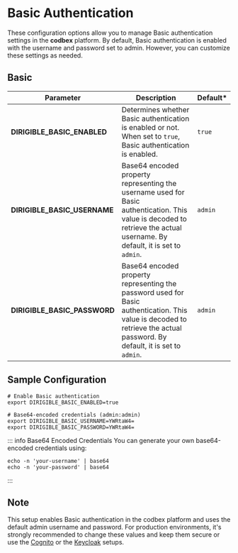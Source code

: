# Basic Authentication

These configuration options allow you to manage Basic authentication settings in the __codbex__ platform. By default, Basic authentication is enabled with the username and password set to admin. However, you can customize these settings as needed.

## Basic

| Parameter                     | Description                                                  | Default*  |
|-------------------------------|--------------------------------------------------------------|-----------|
| **DIRIGIBLE_BASIC_ENABLED**   | Determines whether Basic authentication is enabled or not. When set to `true`, Basic authentication is enabled. | `true`    |
| **DIRIGIBLE_BASIC_USERNAME**  | Base64 encoded property representing the username used for Basic authentication. This value is decoded to retrieve the actual username. By default, it is set to `admin`. | `admin`   |
| **DIRIGIBLE_BASIC_PASSWORD**  | Base64 encoded property representing the password used for Basic authentication. This value is decoded to retrieve the actual password. By default, it is set to `admin`. | `admin`   |

## Sample Configuration

```shell
# Enable Basic authentication
export DIRIGIBLE_BASIC_ENABLED=true

# Base64-encoded credentials (admin:admin)
export DIRIGIBLE_BASIC_USERNAME=YWRtaW4=
export DIRIGIBLE_BASIC_PASSWORD=YWRtaW4=
```

::: info Base64 Encoded Credentials
You can generate your own base64-encoded credentials using:
```shell
echo -n 'your-username' | base64
echo -n 'your-password' | base64
```
:::

## Note

This setup enables Basic authentication in the codbex platform and uses the default admin username and password. For production environments, it's strongly recommended to change these values and keep them secure or use the [Cognito](cognito-auth) or the [Keycloak](keycloak-auth) setups.
